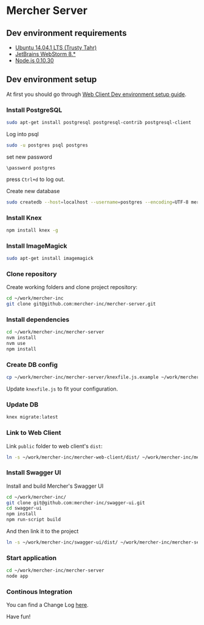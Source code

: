 Mercher Server
==============

## Dev environment requirements
* [Ubuntu 14.04.1 LTS (Trusty Tahr)](http://releases.ubuntu.com/14.04.1/)
* [JetBrains WebStorm 8.*](http://www.jetbrains.com/webstorm/download/)
* [Node.js 0.10.30](http://nodejs.org/download/)

## Dev environment setup
At first you should go through [Web Client Dev environment setup guide](https://github.com/mercher-inc/mercher-web-client/blob/master/README.md#dev-environment-setup).

### Install PostgreSQL
```bash
sudo apt-get install postgresql postgresql-contrib postgresql-client
```
Log into psql
```bash
sudo -u postgres psql postgres
```
set new password
```
\password postgres
```
press `Ctrl+d` to log out.

Create new database
```bash
sudo createdb --host=localhost --username=postgres --encoding=UTF-8 mercher
```

### Install Knex
```bash
npm install knex -g
```

### Install ImageMagick
```bash
sudo apt-get install imagemagick
```

### Clone repository
Create working folders and clone project repository:
```bash
cd ~/work/mercher-inc
git clone git@github.com:mercher-inc/mercher-server.git
```

### Install dependencies
```bash
cd ~/work/mercher-inc/mercher-server
nvm install
nvm use
npm install
```
### Create DB config
```bash
cp ~/work/mercher-inc/mercher-server/knexfile.js.example ~/work/mercher-inc/mercher-server/knexfile.js
```
Update `knexfile.js` to fit your configuration.

### Update DB
```bash
knex migrate:latest
```

### Link to Web Client
Link `public` folder to web client's `dist`:
```bash
ln -s ~/work/mercher-inc/mercher-web-client/dist/ ~/work/mercher-inc/mercher-server/public
```

### Install Swagger UI
Install and build Mercher's Swagger UI
```bash
cd ~/work/mercher-inc/
git clone git@github.com:mercher-inc/swagger-ui.git
cd swagger-ui
npm install
npm run-script build
```
And then link it to the project
```bash
ln -s ~/work/mercher-inc/swagger-ui/dist/ ~/work/mercher-inc/mercher-server/swagger
```
### Start application
```bash
cd ~/work/mercher-inc/mercher-server
node app
```

### Continous Integration
You can find a Change Log [here](http://tc.mercherdev.com/viewType.html?buildTypeId=MercherServer_Build&tab=buildTypeChangeLog&branch_Mercher2_MercherServe=__all_branches__&from=&to=&userId=id%3A1&path=&showBuilds=true&changesLimit=1).

Have fun!
